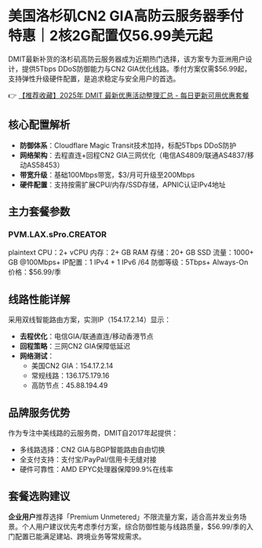 # 美国洛杉矶CN2 GIA高防云服务器季付特惠｜2核2G配置仅56.99美元起

DMIT最新补货的洛杉矶高防云服务器成为近期热门选择，该方案专为亚洲用户设计，提供5Tbps DDoS防御能力与CN2 GIA优化线路。季付方案仅需$56.99起，支持弹性升级硬件配置，是追求稳定与安全用户的首选。

👉 [【推荐收藏】2025年 DMIT 最新优惠活动整理汇总 - 每日更新可用优惠套餐](https://bit.ly/dmit_coupon)

## 核心配置解析
- **防御体系**：Cloudflare Magic Transit技术加持，标配5Tbps DDoS防护
- **网络架构**：去程直连+回程CN2 GIA三网优化（电信AS4809/联通AS4837/移动AS58453）
- **带宽升级**：基础100Mbps带宽，$3/月可升级至200Mbps
- **硬件配置**：支持按需扩展CPU/内存/SSD存储，APNIC认证IPv4地址

## 主力套餐参数
### PVM.LAX.sPro.CREATOR
plaintext
CPU：2+ vCPU
内存：2+ GB RAM
存储：20+ GB SSD
流量：1000+ GB @100Mbps+
IP配置：1 IPv4 + 1 IPv6 /64
防御等级：5Tbps+ Always-On
价格：$56.99/季

## 线路性能详解
采用双线智能路由方案，实测IP（154.17.2.14）显示：
- **去程优化**：电信GIA/联通直连/移动香港节点
- **回程策略**：三网CN2 GIA保障低延迟
- **网络测试**：
  - 美国CN2 GIA：154.17.2.14
  - 常规线路：136.175.179.16
  - 高防节点：45.88.194.49

## 品牌服务优势
作为专注中美线路的云服务商，DMIT自2017年起提供：
- 多线路选择：CN2 GIA与BGP智能路由自由切换
- 全支付支持：支付宝/PayPal/信用卡无缝对接
- 硬件可靠性：AMD EPYC处理器保障99.9%在线率

## 套餐选购建议
**企业用户**推荐选择「Premium Unmetered」不限流量方案，适合高并发业务场景。个人用户建议优先考虑季付方案，综合防御性能与线路质量，$56.99/季的入门配置已能满足建站、跨境业务等常规需求。